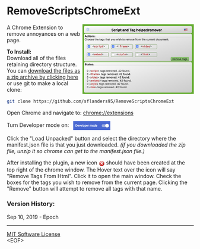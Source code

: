 # RemoveScriptsChromeExt
<img src="images/logo.jpg" width="300" align="right">


A Chrome Extension to remove annoyances on a web page.

**To Install:**<br>
Download all of the files retaining directory structure.  You can [download the files as a zip archive by clicking here](https://github.com/sflanders95/RemoveScriptsChromeExt/archive/master.zip) or use git to make a local clone:
```sh
git clone https://github.com/sflanders95/RemoveScriptsChromeExt
```

Open Chrome and navigate to: [chrome://extensions](chrome://extensions)

Turn Developer mode on: &nbsp; <img src="images/chromeDevModeOn.png" width="100" valign="middle">

Click the "Load Unpacked" button and select the directory where the manifest.json file is that you just downloaded.  *(if you downloaded the zip file, unzip it so chrome can get to the manifest.json file.)*

After installing the plugin, a new icon <img src="images/Actions-process-stop-icon16.png" valign="middle"> should have been created at the top right of the chrome window.  The Hover text over the icon will say "Remove Tags From Html".  Click it to open the main window.  Check the boxes for the tags you wish to remove from the current page.  Clicking the "Remove" button will attempt to remove all tags with that name.

### Version History:
Sep 10, 2019 - Epoch

---
[MIT Software License](https://raw.githubusercontent.com/sflanders95/EmpireMillenniumChromeExt/master/LICENSE) <br>
\<EOF\>
